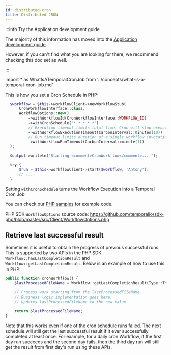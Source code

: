 ```yaml
---
id: distributed-cron
title: Distributed CRON
---
```


:::info Try the Application development guide

The majority of this information has moved into the [Application development guide](/application-development/?lang=php).

However, if you can't find what you are looking for there, we recommend checking this doc set as well.

:::

<!-- prettier-ignore -->
import * as WhatIsATemporalCronJob from '../concepts/what-is-a-temporal-cron-job.md'

This is how you set a Cron Schedule in PHP:

```php
  $workflow = $this->workflowClient->newWorkflowStub(
      CronWorkflowInterface::class,
      WorkflowOptions::new()
          ->withWorkflowId(CronWorkflowInterface::WORKFLOW_ID)
          ->withCronSchedule('* * * * *')
          // Execution timeout limits total time. Cron will stop executing after this timeout.
          ->withWorkflowExecutionTimeout(CarbonInterval::minutes(10))
          // Run timeout limits duration of a single workflow invocation.
          ->withWorkflowRunTimeout(CarbonInterval::minute(1))
  );

  $output->writeln("Starting <comment>CronWorkflow</comment>... ");

  try {
      $run = $this->workflowClient->start($workflow, 'Antony');
      // ...
  }
```

Setting `withCronSchedule` turns the Workflow Execution into a <preview page={WhatIsATemporalCronJob}>Temporal Cron Job</preview>

You can check our [PHP samples](https://github.com/temporalio/samples-php/tree/master/app/src/Cron) for example code.

PHP SDK `WorkflowOptions` source code: https://github.com/temporalio/sdk-php/blob/master/src/Client/WorkflowOptions.php

## Retrieve last successful result

Sometimes it is useful to obtain the progress of previous successful runs.
This is supported by two APIs in the PHP SDK:
`Workflow::hasLastCompletionResult` and `Workflow::getLastCompletionResult`. Below is an example of how
to use this in PHP:

```php
public function cronWorkflow() {
    $lastProcessedFileName = Workflow::getLastCompletionResult(Type::TYPE_STRING);

    // Process work starting from the lastProcessedFileName.
    // Business logic implementation goes here.
    // Updates lastProcessedFileName to the new value.

    return $lastProcessedFileName;
}
```

Note that this works even if one of the cron schedule runs failed. The
next schedule will still get the last successful result if it ever successfully
completed at least once. For example, for a daily cron Workflow, if the first day
run succeeds and the second day fails, then the third day run will still get
the result from first day's run using these APIs.
